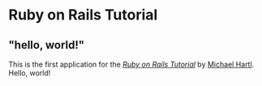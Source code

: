 # Ruby on Rails Tutorial

## "hello, world!"

This is the first application for the [*Ruby on Rails Tutorial*](http://www.railstutorial.org/)
by [Michael Hartl](https:L//www.michaelhartl.com/). Hello, world!
